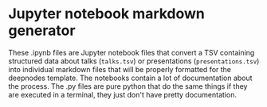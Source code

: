 # Jupyter notebook markdown generator

These .ipynb files are Jupyter notebook files that convert a TSV containing structured data about talks (`talks.tsv`) or presentations (`presentations.tsv`) into individual markdown files that will be properly formatted for the deepnodes template. The notebooks contain a lot of documentation about the process. The .py files are pure python that do the same things if they are executed in a terminal, they just don't have pretty documentation.




